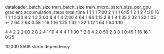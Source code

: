 dataloader_batch_size   train_batch_size    train_micro_batch_size_per_gpu  gradient_accumulation_steps total_time
1   1   1   1   7:00
2   1   1   1   6:15
1   2   1   2   4:20
16  1   1   1   5:20
8   2   1   2   3:00
4   4   1   4   2:00
4   64  1   64  1:15
2   8   1   8   1:35
2   32  1   32  1:05    <-
2   64  2   64  0:58
1   16  1   16  1:25
1   32  1   32  1:12
1   64  1   64  1:10



4   4   2   2   2:00
2   8   2   4   1:10
4   4   4   1   1:30 ?
2   8   4   2   0:50
2   8   8   1   0:45
1   16  16  1   0:25

10,000
550K
slurm dependency